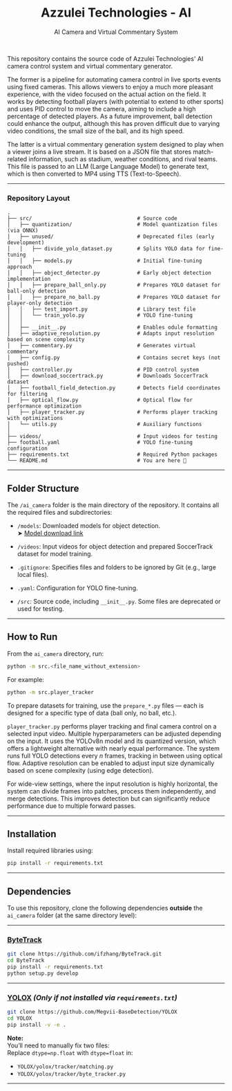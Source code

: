 <center>
<h1 align="center">Azzulei Technologies - AI</h1>
<p align="center">AI Camera and Virtual Commentary System</p>
<br>
</center>

This repository contains the source code of Azzulei Technologies' AI camera control system and virtual commentary generator.

The former is a pipeline for automating camera control in live sports events using fixed cameras. This allows viewers to enjoy a much more pleasant experience, with the video focused on the actual action on the field. It works by detecting football players (with potential to extend to other sports) and uses PID control to move the camera, aiming to include a high percentage of detected players. As a future improvement, ball detection could enhance the output, although this has proven difficult due to varying video conditions, the small size of the ball, and its high speed.

The latter is a virtual commentary generation system designed to play when a viewer joins a live stream. It is based on a JSON file that stores match-related information, such as stadium, weather conditions, and rival teams. This file is passed to an LLM (Large Language Model) to generate text, which is then converted to MP4 using TTS (Text-to-Speech).

---

### Repository Layout

```text
.
├── src/                                  # Source code
│   ├── quantization/                     # Model quantization files (via ONNX)
│   ├── unused/                           # Deprecated files (early development)
│   │   ├── divide_yolo_dataset.py        # Splits YOLO data for fine-tuning
│   │   ├── models.py                     # Initial fine-tuning approach
│   │   ├── object_detector.py            # Early object detection implementation
│   │   ├── prepare_ball_only.py          # Prepares YOLO dataset for ball-only detection
│   │   ├── prepare_no_ball.py            # Prepares YOLO dataset for player-only detection
│   │   ├── test_import.py                # Library test file
│   │   └── train_yolo.py                 # YOLO fine-tuning
│   │
│   ├── __init__.py                       # Enables odule formatting
│   ├── adaptive_resolution.py            # Adapts input resolution based on scene complexity
│   ├── commentary.py                     # Generates virtual commentary
│   ├── config.py                         # Contains secret keys (not pushed)
│   ├── controller.py                     # PID control system
│   ├── download_soccertrack.py           # Downloads SoccerTrack dataset
│   ├── football_field_detection.py       # Detects field coordinates for filtering
│   ├── optical_flow.py                   # Optical flow for performance optimization
│   ├── player_tracker.py                 # Performs player tracking with optimizations
│   └── utils.py                          # Auxiliary functions
│
├── videos/                               # Input videos for testing
├── football.yaml                         # YOLO fine-tuning configuration
├── requirements.txt                      # Required Python packages
└── README.md                             # You are here 🖖
```

---

## Folder Structure

The `/ai_camera` folder is the main directory of the repository. It contains all the required files and subdirectories:

- `/models`: Downloaded models for object detection.  
  ➤ [Model download link](https://github.com/ultralytics/ultralytics)

- `/videos`: Input videos for object detection and prepared SoccerTrack dataset for model training.

- `.gitignore`: Specifies files and folders to be ignored by Git (e.g., large local files).

- `.yaml`: Configuration for YOLO fine-tuning.

- `/src`: Source code, including `__init__.py`. Some files are deprecated or used for testing.

---

## How to Run

From the `ai_camera` directory, run:

```bash
python -m src.<file_name_without_extension>
```

For example:

```bash
python -m src.player_tracker
```

To prepare datasets for training, use the `prepare_*.py` files — each is designed for a specific type of data (ball only, no ball, etc.).

`player_tracker.py` performs player tracking and final camera control on a selected input video. Multiple hyperparameters can be adjusted depending on the input. It uses the YOLOv8n model and its quantized version, which offers a lightweight alternative with nearly equal performance. The system runs full YOLO detections every _n_ frames, tracking in between using optical flow. Adaptive resolution can be enabled to adjust input size dynamically based on scene complexity (using edge detection).

For wide-view settings, where the input resolution is highly horizontal, the system can divide frames into patches, process them independently, and merge detections. This improves detection but can significantly reduce performance due to multiple forward passes.

---

## Installation

Install required libraries using:

```bash
pip install -r requirements.txt
```

---

## Dependencies

To use this repository, clone the following dependencies **outside** the `ai_camera` folder (at the same directory level):

---

### [ByteTrack](https://github.com/ifzhang/ByteTrack)

```bash
git clone https://github.com/ifzhang/ByteTrack.git
cd ByteTrack
pip install -r requirements.txt
python setup.py develop
```

---

### [YOLOX](https://github.com/Megvii-BaseDetection/YOLOX) *(Only if not installed via `requirements.txt`)*

```bash
git clone https://github.com/Megvii-BaseDetection/YOLOX
cd YOLOX
pip install -v -e .
```

**Note:**  
You’ll need to manually fix two files:  
Replace `dtype=np.float` with `dtype=float` in:

- `YOLOX/yolox/tracker/matching.py`
- `YOLOX/yolox/tracker/byte_tracker.py`

---
